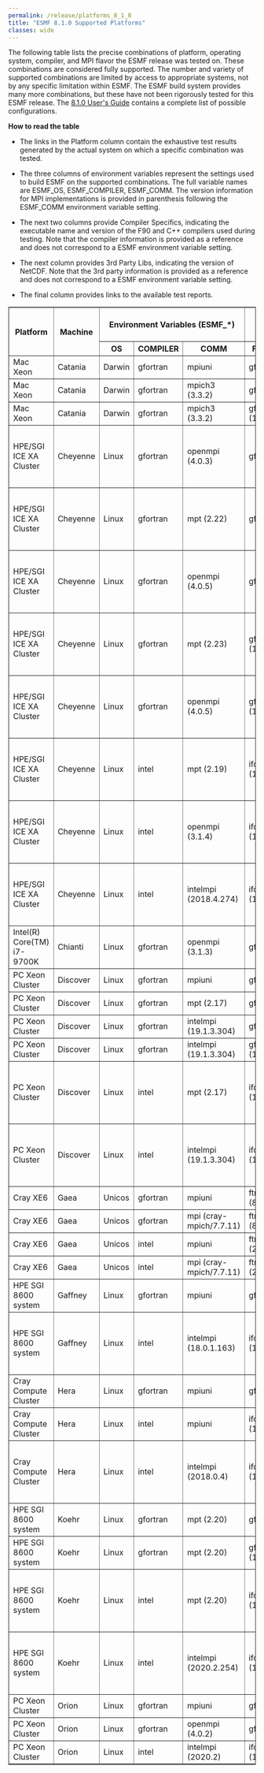 ```yaml
---
permalink: /release/platforms_8_1_0
title: "ESMF 8.1.0 Supported Platforms"
classes: wide
---
```


The following table lists the precise combinations of platform,
operating system, compiler, and MPI flavor the ESMF release was tested
on. These combinations are considered fully supported. The number and
variety of supported combinations are limited by access to appropriate
systems, not by any specific limitation within ESMF. The ESMF build
system provides many more combinations, but these have not been
rigorously tested for this ESMF release. The [8.1.0 User's Guide](https://earthsystemmodeling.org/docs/release/ESMF_8_1_0/ESMF_usrdoc)
contains a complete list of possible configurations.

**How to read the table**

  - The links in the Platform column contain the exhaustive test results
    generated by the actual system on which a specific combination was
    tested.

  - The three columns of environment variables represent the settings used
    to build ESMF on the supported combinations. The full variable names
    are ESMF_OS, ESMF_COMPILER, ESMF_COMM. The version information for
    MPI implementations is provided in parenthesis following the ESMF_COMM
    environment variable setting.

  - The next two columns provide Compiler Specifics, indicating the
    executable name and version of the F90 and C++ compilers used during
    testing. Note that the compiler information is provided as a reference
    and does not correspond to a ESMF environment variable setting.

  - The next column provides 3rd Party Libs, indicating the
    version of NetCDF. Note that the 3rd party information is provided as a reference
    and does not correspond to a ESMF environment variable setting.

  - The final column provides links to the available test reports.

<table class="tighttable" border="1">
       <tbody>
		<tr class="first" colspan="3">
			<th rowspan="2">
				Platform</th>
			<th rowspan="2">
				Machine</th>
			<th colspan="3">
				Environment Variables (ESMF_*)</th>
			<th colspan="2">
				Compiler Specifics</th>
			<th colspan="1">
				3rd Party Libs</th>
			<th colspan="1" rowspan="2">
				Reports</th>
		</tr>
		<tr>
			<th>
				OS</th>
			<th>
				COMPILER</th>
			<th>
				COMM</th>
			<th>
				F90 Compiler</th>
			<th>
				C++ Compiler</th>
			<th>
				NetCDF</th>
		</tr>
		<tr>
			<td>
				Mac Xeon</td>
			<td>
				Catania</td>
			<td>
				Darwin</td>
			<td>
				gfortran</td>
			<td>
				mpiuni</td>
			<td>
				gfortran (9.3.0)</td>
			<td>
				g++ (9.3.0)</td>
			<td>
				4.7.4</td>
			<td>
				<a href="https://data.earthsystemmodeling.org/test_reports/810/catania/gfortran/9.3.0/O/mpiuni/summary.dat">lib-O</a><br>
				<a href="https://data.earthsystemmodeling.org/test_reports/810/catania/gfortran/9.3.0/g/mpiuni/summary.dat">lib-g</a><br>
			</td>
		</tr>
		<tr>
			<td>
				Mac Xeon</td>
			<td>
				Catania</td>
			<td>
				Darwin</td>
			<td>
				gfortran</td>
			<td>
				mpich3 (3.3.2)</td>
			<td>
				gfortran (9.3.0)</td>
			<td>
				g++ (9.3.0)</td>
			<td>
				4.7.4</td>
			<td>
				<a href="https://data.earthsystemmodeling.org/test_reports/810/catania/gfortran/9.3.0/O/mpich3/3.3.2-custom/summary.dat">lib-O</a><br>
				<a href="https://data.earthsystemmodeling.org/test_reports/810/catania/gfortran/9.3.0/g/mpich3/3.3.2-custom/summary.dat">lib-g</a><br>
			</td>
		</tr>
		<tr>
			<td>
				Mac Xeon</td>
			<td>
				Catania</td>
			<td>
				Darwin</td>
			<td>
				gfortran</td>
			<td>
				mpich3 (3.3.2)</td>
			<td>
				gfortran (10.2.0)</td>
			<td>
				g++ (10.2.0)</td>
			<td>
				4.7.4</td>
			<td>
				<a href="https://data.earthsystemmodeling.org/test_reports/810/catania/gfortran/10.2.0/O/mpich3/3.3.2-custom/summary.dat">lib-O</a><br>
				<a href="https://data.earthsystemmodeling.org/test_reports/810/catania/gfortran/10.2.0/g/mpich3/3.3.2-custom/summary.dat">lib-g</a><br>
			</td>
		</tr>
		<tr>
			<td>
				HPE/SGI ICE XA Cluster</td>
			<td>
				Cheyenne</td>
			<td>
				Linux</td>
			<td>
				gfortran</td>
			<td>
				openmpi (4.0.3)</td>
			<td>
				gfortran (7.4.0)</td>
			<td>
				g++ (7.4.0)</td>
			<td>
				4.7.3</td>
			<td>
				<a href="https://data.earthsystemmodeling.org/test_reports/810/cheyenne/gfortran/7.4.0/O/openmpi/4.0.3/summary.dat">lib-O</a><br>
				<a href="https://data.earthsystemmodeling.org/test_reports/810/cheyenne/gfortran/7.4.0/g/openmpi/4.0.3/summary.dat">lib-g</a><br>
				<a href="https://data.earthsystemmodeling.org/test_reports/810/cheyenne/gfortran/7.4.0/O/openmpi/4.0.3/out/nuopc.log">nuopc-O</a><br>
				<a href="https://data.earthsystemmodeling.org/test_reports/810/cheyenne/gfortran/7.4.0/g/openmpi/4.0.3/out/nuopc.log">nuopc-g</a><br>
			</td>
		</tr>
		<tr>
			<td>
				HPE/SGI ICE XA Cluster</td>
			<td>
				Cheyenne</td>
			<td>
				Linux</td>
			<td>
				gfortran</td>
			<td>
				mpt (2.22)</td>
			<td>
				gfortran (9.1.0)</td>
			<td>
				g++ (9.1.0)</td>
			<td>
				4.7.3</td>
			<td>
				<a href="https://data.earthsystemmodeling.org/test_reports/810/cheyenne/gfortran/9.1.0/O/mpt/2.22/summary.dat">lib-O</a><br>
				<a href="https://data.earthsystemmodeling.org/test_reports/810/cheyenne/gfortran/9.1.0/g/mpt/2.22/summary.dat">lib-g</a><br>
				<a href="https://data.earthsystemmodeling.org/test_reports/810/cheyenne/gfortran/9.1.0/O/mpt/2.22/out/nuopc.log">nuopc-O</a><br>
				<a href="https://data.earthsystemmodeling.org/test_reports/810/cheyenne/gfortran/9.1.0/g/mpt/2.22/out/nuopc.log">nuopc-g</a><br>
			</td>
		</tr>
		<tr>
			<td>
				HPE/SGI ICE XA Cluster</td>
			<td>
				Cheyenne</td>
			<td>
				Linux</td>
			<td>
				gfortran</td>
			<td>
				openmpi (4.0.5)</td>
			<td>
				gfortran (9.1.0)</td>
			<td>
				g++ (9.1.0)</td>
			<td>
				4.7.3</td>
			<td>
				<a href="https://data.earthsystemmodeling.org/test_reports/810/cheyenne/gfortran/9.1.0/O/openmpi/4.0.5/summary.dat">lib-O</a><br>
				<a href="https://data.earthsystemmodeling.org/test_reports/810/cheyenne/gfortran/9.1.0/g/openmpi/4.0.5/summary.dat">lib-g</a><br>
				<a href="https://data.earthsystemmodeling.org/test_reports/810/cheyenne/gfortran/9.1.0/O/openmpi/4.0.5/out/nuopc.log">nuopc-O</a><br>
				<a href="https://data.earthsystemmodeling.org/test_reports/810/cheyenne/gfortran/9.1.0/g/openmpi/4.0.5/out/nuopc.log">nuopc-g</a><br>
			</td>
		</tr>
		<tr>
			<td>
				HPE/SGI ICE XA Cluster</td>
			<td>
				Cheyenne</td>
			<td>
				Linux</td>
			<td>
				gfortran</td>
			<td>
				mpt (2.23)</td>
			<td>
				gfortran (10.1.0)</td>
			<td>
				g++ (10.1.0)</td>
			<td>
				4.7.4</td>
			<td>
				<a href="https://data.earthsystemmodeling.org/test_reports/810/cheyenne/gfortran/10.1.0/O/mpt/2.23/summary.dat">lib-O</a><br>
				<a href="https://data.earthsystemmodeling.org/test_reports/810/cheyenne/gfortran/10.1.0/g/mpt/2.23/summary.dat">lib-g</a><br>
				<a href="https://data.earthsystemmodeling.org/test_reports/810/cheyenne/gfortran/10.1.0/O/mpt/2.23/out/nuopc.log">nuopc-O</a><br>
				<a href="https://data.earthsystemmodeling.org/test_reports/810/cheyenne/gfortran/10.1.0/g/mpt/2.23/out/nuopc.log">nuopc-g</a><br>
			</td>
		</tr>
		<tr>
			<td>
				HPE/SGI ICE XA Cluster</td>
			<td>
				Cheyenne</td>
			<td>
				Linux</td>
			<td>
				gfortran</td>
			<td>
				openmpi (4.0.5)</td>
			<td>
				gfortran (10.1.0)</td>
			<td>
				g++ (10.1.0)</td>
			<td>
				4.7.4</td>
			<td>
				<a href="https://data.earthsystemmodeling.org/test_reports/810/cheyenne/gfortran/10.1.0/O/openmpi/4.0.5/summary.dat">lib-O</a><br>
				<a href="https://data.earthsystemmodeling.org/test_reports/810/cheyenne/gfortran/10.1.0/g/openmpi/4.0.5/summary.dat">lib-g</a><br>
				<a href="https://data.earthsystemmodeling.org/test_reports/810/cheyenne/gfortran/10.1.0/O/openmpi/4.0.5/out/nuopc.log">nuopc-O</a><br>
				<a href="https://data.earthsystemmodeling.org/test_reports/810/cheyenne/gfortran/10.1.0/g/openmpi/4.0.5/out/nuopc.log">nuopc-g</a><br>
			</td>
		</tr>
		<tr>
			<td>
				HPE/SGI ICE XA Cluster</td>
			<td>
				Cheyenne</td>
			<td>
				Linux</td>
			<td>
				intel</td>
			<td>
				mpt (2.19)</td>
			<td>
				ifort (18.0.5.274)</td>
			<td>
				icpc (18.0.5.274)</td>
			<td>
				4.6.3</td>
			<td>
				<a href="https://data.earthsystemmodeling.org/test_reports/810/cheyenne/intel/18.0.5/O/mpt/2.19/summary.dat">lib-O</a><br>
				<a href="https://data.earthsystemmodeling.org/test_reports/810/cheyenne/intel/18.0.5/g/mpt/2.19/summary.dat">lib-g</a><br>
				<a href="https://data.earthsystemmodeling.org/test_reports/810/cheyenne/intel/18.0.5/O/mpt/2.19/out/nuopc.log">nuopc-O</a><br>
				<a href="https://data.earthsystemmodeling.org/test_reports/810/cheyenne/intel/18.0.5/g/mpt/2.19/out/nuopc.log">nuopc-g</a><br>
			</td>
		</tr>
		<tr>
			<td>
				HPE/SGI ICE XA Cluster</td>
			<td>
				Cheyenne</td>
			<td>
				Linux</td>
			<td>
				intel</td>
			<td>
				openmpi (3.1.4)</td>
			<td>
				ifort (18.0.5.274)</td>
			<td>
				icpc (18.0.5.274)</td>
			<td>
				4.6.3</td>
			<td>
				<a href="https://data.earthsystemmodeling.org/test_reports/810/cheyenne/intel/18.0.5/O/openmpi/3.1.4/summary.dat">lib-O</a><br>
				<a href="https://data.earthsystemmodeling.org/test_reports/810/cheyenne/intel/18.0.5/g/openmpi/3.1.4/summary.dat">lib-g</a><br>
				<a href="https://data.earthsystemmodeling.org/test_reports/810/cheyenne/intel/18.0.5/O/openmpi/3.1.4/out/nuopc.log">nuopc-O</a><br>
				<a href="https://data.earthsystemmodeling.org/test_reports/810/cheyenne/intel/18.0.5/g/openmpi/3.1.4/out/nuopc.log">nuopc-g</a><br>
			</td>
		</tr>
		<tr>
			<td>
				HPE/SGI ICE XA Cluster</td>
			<td>
				Cheyenne</td>
			<td>
				Linux</td>
			<td>
				intel</td>
			<td>
				intelmpi (2018.4.274)</td>
			<td>
				ifort (18.0.5.274)</td>
			<td>
				icpc (18.0.5.274)</td>
			<td>
				4.6.3</td>
			<td>
				<a href="https://data.earthsystemmodeling.org/test_reports/810/cheyenne/intel/18.0.5/O/intelmpi/2018.4.274/summary.dat">lib-O</a><br>
				<a href="https://data.earthsystemmodeling.org/test_reports/810/cheyenne/intel/18.0.5/g/intelmpi/2018.4.274/summary.dat">lib-g</a><br>
				<a href="https://data.earthsystemmodeling.org/test_reports/810/cheyenne/intel/18.0.5/O/intelmpi/2018.4.274/out/nuopc.log">nuopc-O</a><br>
				<a href="https://data.earthsystemmodeling.org/test_reports/810/cheyenne/intel/18.0.5/g/intelmpi/2018.4.274/out/nuopc.log">nuopc-g</a><br>
			</td>
		</tr>
		<tr>
			<td>
				Intel(R) Core(TM) i7-9700K</td>
			<td>
				Chianti</td>
			<td>
				Linux</td>
			<td>
				gfortran</td>
			<td>
				openmpi (3.1.3)</td>
			<td>
				gfortran (9.3.0)</td>
			<td>
				g++ (9.3.0)</td>
			<td>
				4.7.4</td>
			<td>
				<a href="https://data.earthsystemmodeling.org/test_reports/810/chianti/gfortran/9.3.0/O/openmpi/3.1.3-gcc-9.3.0/summary.dat">lib-O</a><br>
				<a href="https://data.earthsystemmodeling.org/test_reports/810/chianti/gfortran/9.3.0/g/openmpi/3.1.3-gcc-9.3.0/summary.dat">lib-g</a><br>
			</td>
		</tr>
		<tr>
			<td>
				PC Xeon Cluster</td>
			<td>
				Discover</td>
			<td>
				Linux</td>
			<td>
				gfortran</td>
			<td>
				mpiuni</td>
			<td>
				gfortran (8.3.0)</td>
			<td>
				g++ (8.3.0)</td>
			<td>
				-</td>
			<td>
				<a href="https://data.earthsystemmodeling.org/test_reports/810/discover/gfortran/8.3.0/O/mpiuni/summary.dat">lib-O</a><br>
				<a href="https://data.earthsystemmodeling.org/test_reports/810/discover/gfortran/8.3.0/g/mpiuni/summary.dat">lib-g</a><br>
			</td>
		</tr>
		<tr>
			<td>
				PC Xeon Cluster</td>
			<td>
				Discover</td>
			<td>
				Linux</td>
			<td>
				gfortran</td>
			<td>
				mpt (2.17)</td>
			<td>
				gfortran (8.3.0)</td>
			<td>
				g++ (8.3.0)</td>
			<td>
				-</td>
			<td>
				<a href="https://data.earthsystemmodeling.org/test_reports/810/discover/gfortran/8.3.0/O/mpt/2.17/summary.dat">lib-O</a><br>
				<a href="https://data.earthsystemmodeling.org/test_reports/810/discover/gfortran/8.3.0/g/mpt/2.17/summary.dat">lib-g</a><br>
			</td>
		</tr>
		<tr>
			<td>
				PC Xeon Cluster</td>
			<td>
				Discover</td>
			<td>
				Linux</td>
			<td>
				gfortran</td>
			<td>
				intelmpi (19.1.3.304)</td>
			<td>
				gfortran (8.3.0)</td>
			<td>
				g++ (8.3.0)</td>
			<td>
				-</td>
			<td>
				<a href="https://data.earthsystemmodeling.org/test_reports/810/discover/gfortran/8.3.0/O/intelmpi/19.1.3.304/summary.dat">lib-O</a><br>
				<a href="https://data.earthsystemmodeling.org/test_reports/810/discover/gfortran/8.3.0/g/intelmpi/19.1.3.304/summary.dat">lib-g</a><br>
			</td>
		</tr>
		<tr>
			<td>
				PC Xeon Cluster</td>
			<td>
				Discover</td>
			<td>
				Linux</td>
			<td>
				gfortran</td>
			<td>
				intelmpi (19.1.3.304)</td>
			<td>
				gfortran (10.1.0)</td>
			<td>
				g++ (10.1.0)</td>
			<td>
				-</td>
			<td>
				<a href="https://data.earthsystemmodeling.org/test_reports/810/discover/gfortran/10.1.0/O/intelmpi/19.1.3.304/summary.dat">lib-O</a><br>
				<a href="https://data.earthsystemmodeling.org/test_reports/810/discover/gfortran/10.1.0/g/intelmpi/19.1.3.304/summary.dat">lib-g</a><br>
			</td>
		</tr>
		<tr>
			<td>
				PC Xeon Cluster</td>
			<td>
				Discover</td>
			<td>
				Linux</td>
			<td>
				intel</td>
			<td>
				mpt (2.17)</td>
			<td>
				ifort (19.1.3.304)</td>
			<td>
				icpc (19.1.3.304)</td>
			<td>
				4.8.0</td>
			<td>
				<a href="https://data.earthsystemmodeling.org/test_reports/810/discover/intel/2020/O/mpt/2.17/summary.dat">lib-O</a><br>
				<a href="https://data.earthsystemmodeling.org/test_reports/810/discover/intel/2020/g/mpt/2.17/summary.dat">lib-g</a><br>
				<a href="https://data.earthsystemmodeling.org/test_reports/810/discover/intel/2020/O/mpt/2.17/out/nuopc.log">nuopc-O</a><br>
				<a href="https://data.earthsystemmodeling.org/test_reports/810/discover/intel/2020/g/mpt/2.17/out/nuopc.log">nuopc-g</a><br>
			</td>
		</tr>
		<tr>
			<td>
				PC Xeon Cluster</td>
			<td>
				Discover</td>
			<td>
				Linux</td>
			<td>
				intel</td>
			<td>
				intelmpi (19.1.3.304)</td>
			<td>
				ifort (19.1.3.304)</td>
			<td>
				icpc (19.1.3.304)</td>
			<td>
				4.8.0</td>
			<td>
				<a href="https://data.earthsystemmodeling.org/test_reports/810/discover/intel/2020/O/intelmpi/19.1.3.304/summary.dat">lib-O</a><br>
				<a href="https://data.earthsystemmodeling.org/test_reports/810/discover/intel/2020/g/intelmpi/19.1.3.304/summary.dat">lib-g</a><br>
				<a href="https://data.earthsystemmodeling.org/test_reports/810/discover/intel/2020/O/intelmpi/19.1.3.304/out/nuopc.log">nuopc-O</a><br>
				<a href="https://data.earthsystemmodeling.org/test_reports/810/discover/intel/2020/g/intelmpi/19.1.3.304/out/nuopc.log">nuopc-g</a><br>
			</td>
		</tr>
		<tr>
			<td>
				Cray XE6</td>
			<td>
				Gaea</td>
			<td>
				Unicos</td>
			<td>
				gfortran</td>
			<td>
				mpiuni</td>
			<td>
				ftn/gfortran (8.3.0)</td>
			<td>
				CC/g++ (8.3.0)</td>
			<td>
				4.6.3</td>
			<td>
				<a href="https://data.earthsystemmodeling.org/test_reports/810/gaea/gfortran/8.3.0/O/mpiuni/summary.dat">lib-O</a><br>
				<a href="https://data.earthsystemmodeling.org/test_reports/810/gaea/gfortran/8.3.0/g/mpiuni/summary.dat">lib-g</a><br>
				</td>
		</tr>
		<tr>
			<td>
				Cray XE6</td>
			<td>
				Gaea</td>
			<td>
				Unicos</td>
			<td>
				gfortran</td>
			<td>
				mpi (cray-mpich/7.7.11)</td>
			<td>
				ftn/gfortran (8.3.0)</td>
			<td>
				CC/g++ (8.3.0)</td>
			<td>
				4.6.3</td>
			<td>
				<a href="https://data.earthsystemmodeling.org/test_reports/810/gaea/gfortran/8.3.0/O/mpi/7.7.11/summary.dat">lib-O</a><br>
				<a href="https://data.earthsystemmodeling.org/test_reports/810/gaea/gfortran/8.3.0/g/mpi/7.7.11/summary.dat">lib-g</a><br>
				</td>
		</tr>
		<tr>
			<td>
				Cray XE6</td>
			<td>
				Gaea</td>
			<td>
				Unicos</td>
			<td>
				intel</td>
			<td>
				mpiuni</td>
			<td>
				ftn/ifort (2019.0.5.281)</td>
			<td>
				CC/icpc (2019.0.5.281)</td>
			<td>
				4.6.3</td>
			<td>
				<a href="https://data.earthsystemmodeling.org/test_reports/810/gaea/intel/2019.5/O/mpiuni/summary.dat">lib-O</a><br>
				<a href="https://data.earthsystemmodeling.org/test_reports/810/gaea/intel/2019.5/g/mpiuni/summary.dat">lib-g</a><br>
			</td>
		</tr>
		<tr>
			<td>
				Cray XE6</td>
			<td>
				Gaea</td>
			<td>
				Unicos</td>
			<td>
				intel</td>
			<td>
				mpi (cray-mpich/7.7.11)</td>
			<td>
				ftn/ifort (2019.0.5.281)</td>
			<td>
				CC/icpc (2019.0.5.281)</td>
			<td>
				4.6.3</td>
			<td>
				<a href="https://data.earthsystemmodeling.org/test_reports/810/gaea/intel/2019.5/O/mpi/7.7.11/summary.dat">lib-O</a><br>
				<a href="https://data.earthsystemmodeling.org/test_reports/810/gaea/intel/2019.5/g/mpi/7.7.11/summary.dat">lib-g</a><br>
			</td>
		</tr>
		<tr>
			<td>
				HPE SGI 8600 system</td>
			<td>
				Gaffney</td>
			<td>
				Linux</td>
			<td>
				gfortran</td>
			<td>
				mpiuni</td>
			<td>
				gfortran (9.2.0)</td>
			<td>
				g++ (9.2.0)</td>
			<td>
				-</td>
			<td>
				<a href="https://data.earthsystemmodeling.org/test_reports/810/gaffney/gfortran/9.2.0/O/mpiuni/summary.dat">lib-O</a><br>
				<a href="https://data.earthsystemmodeling.org/test_reports/810/gaffney/gfortran/9.2.0/g/mpiuni/summary.dat">lib-g</a><br>
			</td>
		</tr>
		<tr>
			<td>
				HPE SGI 8600 system</td>
			<td>
				Gaffney</td>
			<td>
				Linux</td>
			<td>
				intel</td>
			<td>
				intelmpi (18.0.1.163)</td>
			<td>
				ifort (18.0.1.163)</td>
			<td>
				icpc (18.0.1.163)</td>
			<td>
				4.7.4</td>
			<td>
				<a href="https://data.earthsystemmodeling.org/test_reports/810/gaffney/intel/2018.1/O/intelmpi/18.0.1.163/summary.dat">lib-O</a><br>
				<a href="https://data.earthsystemmodeling.org/test_reports/810/gaffney/intel/2018.1/g/intelmpi/18.0.1.163/summary.dat">lib-g</a><br>
				<a href="https://data.earthsystemmodeling.org/test_reports/810/gaffney/intel/2018.1/O/intelmpi/18.0.1.163/out/nuopc.log">nuopc-O</a><br>
				<a href="https://data.earthsystemmodeling.org/test_reports/810/gaffney/intel/2018.1/g/intelmpi/18.0.1.163/out/nuopc.log">nuopc-g</a><br>
			</td>
		</tr>
		<tr>
			<td>
				Cray Compute Cluster</td>
			<td>
				Hera</td>
			<td>
				Linux</td>
			<td>
				gfortran</td>
			<td>
				mpiuni</td>
			<td>
				gfortran (9.2.0)</td>
			<td>
				g++ (9.2.0)</td>
			<td>
				4.7.2</td>
			<td>
				<a href="https://data.earthsystemmodeling.org/test_reports/810/hera/gfortran/9.2.0/O/mpiuni/summary.dat">lib-O</a><br>
				<a href="https://data.earthsystemmodeling.org/test_reports/810/hera/gfortran/9.2.0/g/mpiuni/summary.dat">lib-g</a><br>
			</td>
		</tr>
		<tr>
			<td>
				Cray Compute Cluster</td>
			<td>
				Hera</td>
			<td>
				Linux</td>
			<td>
				intel</td>
			<td>
				mpiuni</td>
			<td>
				ifort (18.0.5.274)</td>
			<td>
				icpc (18.0.5.274)</td>
			<td>
				4.7.0</td>
			<td>
				<a href="https://data.earthsystemmodeling.org/test_reports/810/hera/intel/18.0.4/O/mpiuni/summary.dat">lib-O</a><br>
				<a href="https://data.earthsystemmodeling.org/test_reports/810/hera/intel/18.0.4/g/mpiuni/summary.dat">lib-g</a><br>
			</td>
		</tr>
		<tr>
			<td>
				Cray Compute Cluster</td>
			<td>
				Hera</td>
			<td>
				Linux</td>
			<td>
				intel</td>
			<td>
				intelmpi (2018.0.4)</td>
			<td>
				ifort (18.0.5.274)</td>
			<td>
				icpc (18.0.5.274)</td>
			<td>
				4.7.0</td>
			<td>
				<a href="https://data.earthsystemmodeling.org/test_reports/810/hera/intel/18.0.4/O/intelmpi/2018.4.274/summary.dat">lib-O</a><br>
				<a href="https://data.earthsystemmodeling.org/test_reports/810/hera/intel/18.0.4/g/intelmpi/2018.4.274/summary.dat">lib-g</a><br>
				<a href="https://data.earthsystemmodeling.org/test_reports/810/hera/intel/18.0.4/O/intelmpi/2018.4.274/out/nuopc.log">nuopc-O</a><br>
				<a href="https://data.earthsystemmodeling.org/test_reports/810/hera/intel/18.0.4/g/intelmpi/2018.4.274/out/nuopc.log">nuopc-g</a><br>
			</td>
		</tr>
		<tr>
			<td>
				HPE SGI 8600 system</td>
			<td>
				Koehr</td>
			<td>
				Linux</td>
			<td>
				gfortran</td>
			<td>
				mpt (2.20)</td>
			<td>
				gfortran (7.3.0)</td>
			<td>
				g++ (7.3.0)</td>
			<td>
				4.3.3.1</td>
			<td>
				<a href="https://data.earthsystemmodeling.org/test_reports/810/koehr/gfortran/7.3.0/O/mpt/2.20/summary.dat">lib-O</a><br>
				<a href="https://data.earthsystemmodeling.org/test_reports/810/koehr/gfortran/7.3.0/g/mpt/2.20/summary.dat">lib-g</a><br>
			</td>
		</tr>
		<tr>
			<td>
				HPE SGI 8600 system</td>
			<td>
				Koehr</td>
			<td>
				Linux</td>
			<td>
				gfortran</td>
			<td>
				mpt (2.20)</td>
			<td>
				gfortran (10.1.0)</td>
			<td>
				g++ (10.1.0)</td>
			<td>
				-</td>
			<td>
				<a href="https://data.earthsystemmodeling.org/test_reports/810/koehr/gfortran/10.1.0/O/mpt/2.20/summary.dat">lib-O</a><br>
				<a href="https://data.earthsystemmodeling.org/test_reports/810/koehr/gfortran/10.1.0/g/mpt/2.20/summary.dat">lib-g</a><br>
			</td>
		</tr>
		<tr>
			<td>
				HPE SGI 8600 system</td>
			<td>
				Koehr</td>
			<td>
				Linux</td>
			<td>
				intel</td>
			<td>
				mpt (2.20)</td>
			<td>
				ifort (19.0.4.243)</td>
			<td>
				icpc (19.0.4.243)</td>
			<td>
				4.3.3.1</td>
			<td>
				<a href="https://data.earthsystemmodeling.org/test_reports/810/koehr/intel/2019.4/O/mpt/2.20/summary.dat">lib-O</a><br>
				<a href="https://data.earthsystemmodeling.org/test_reports/810/koehr/intel/2019.4/g/mpt/2.20/summary.dat">lib-g</a><br>
				<a href="https://data.earthsystemmodeling.org/test_reports/810/koehr/intel/2019.4/O/mpt/2.20/out/nuopc.log">nuopc-O</a><br>
				<a href="https://data.earthsystemmodeling.org/test_reports/810/koehr/intel/2019.4/g/mpt/2.20/out/nuopc.log">nuopc-g</a><br>
			</td>
		</tr>
		<tr>
			<td>
				HPE SGI 8600 system</td>
			<td>
				Koehr</td>
			<td>
				Linux</td>
			<td>
				intel</td>
			<td>
				intelmpi (2020.2.254)</td>
			<td>
				ifort (19.1.2.254)</td>
			<td>
				icpc (19.1.2.254)</td>
			<td>
				4.3.3.1</td>
			<td>
				<a href="https://data.earthsystemmodeling.org/test_reports/810/koehr/intel/2020.2/O/intelmpi/2020.2.254/summary.dat">lib-O</a><br>
				<a href="https://data.earthsystemmodeling.org/test_reports/810/koehr/intel/2020.2/g/intelmpi/2020.2.254/summary.dat">lib-g</a><br>
				<a href="https://data.earthsystemmodeling.org/test_reports/810/koehr/intel/2020.2/O/intelmpi/2020.2.254/out/nuopc.log">nuopc-O</a><br>
				<a href="https://data.earthsystemmodeling.org/test_reports/810/koehr/intel/2020.2/g/intelmpi/2020.2.254/out/nuopc.log">nuopc-g</a><br>
			</td>
		</tr>
		<tr>
			<td>
				PC Xeon Cluster</td>
			<td>
				Orion</td>
			<td>
				Linux</td>
			<td>
				gfortran</td>
			<td>
				mpiuni</td>
			<td>
				gfortran (8.3.0)</td>
			<td>
				g++ (8.3.0)</td>
			<td>
				4.7.2</td>
			<td>
				<a href="https://data.earthsystemmodeling.org/test_reports/810/orion/gfortran/8.3.0/O/mpiuni/summary.dat">lib-O</a><br>
				<a href="https://data.earthsystemmodeling.org/test_reports/810/orion/gfortran/8.3.0/g/mpiuni/summary.dat">lib-g</a><br>
			</td>
		</tr>
		<tr>
			<td>
				PC Xeon Cluster</td>
			<td>
				Orion</td>
			<td>
				Linux</td>
			<td>
				gfortran</td>
			<td>
				openmpi (4.0.2)</td>
			<td>
				gfortran (8.3.0)</td>
			<td>
				g++ (8.3.0)</td>
			<td>
				4.7.2</td>
			<td>
				<a href="https://data.earthsystemmodeling.org/test_reports/810/orion/gfortran/8.3.0/O/openmpi/4.0.2/summary.dat">lib-O</a><br>
				<a href="https://data.earthsystemmodeling.org/test_reports/810/orion/gfortran/8.3.0/g/openmpi/4.0.2/summary.dat">lib-g</a><br>
			</td>
		</tr>
		<tr>
			<td>
				PC Xeon Cluster</td>
			<td>
				Orion</td>
			<td>
				Linux</td>
			<td>
				intel</td>
			<td>
				intelmpi (2020.2)</td>
			<td>
				ifort (19.1.2.254)</td>
			<td>
				icpc (19.1.2.254)</td>
			<td>
				4.7.4</td>
			<td>
				<a href="https://data.earthsystemmodeling.org/test_reports/810/orion/intel/2020/O/intelmpi/2020.2/summary.dat">lib-O</a><br>
				<a href="https://data.earthsystemmodeling.org/test_reports/810/orion/intel/2020/g/intelmpi/2020.2/summary.dat">lib-g</a><br>
			</td>
		</tr>
	</tbody>
</table>

